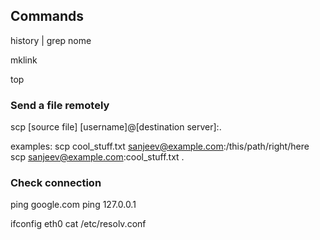 ## Commands

history | grep nome

mklink

top


### Send a file remotely
scp [source file] [username]@[destination server]:.

examples:
scp cool_stuff.txt sanjeev@example.com:/this/path/right/here
scp sanjeev@example.com:cool_stuff.txt .



### Check connection
ping google.com
ping 127.0.0.1

ifconfig eth0
cat /etc/resolv.conf

